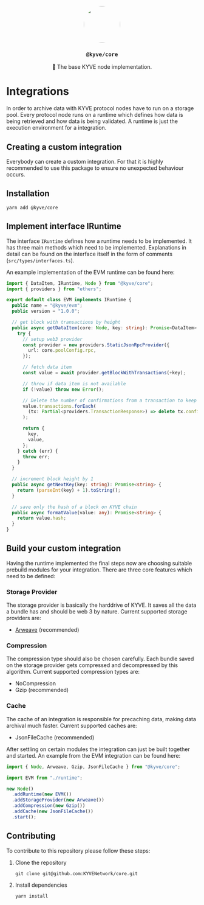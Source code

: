 <p align="center">
  <a href="https://kyve.network">
    <img src="https://user-images.githubusercontent.com/62398724/137493477-63868209-a19b-4efa-9413-f06d41197d6d.png" style="border-radius: 50%" height="96">
  </a>
  <h3 align="center"><code>@kyve/core</code></h3>
  <p align="center">🚀 The base KYVE node implementation.</p>
</p>

# Integrations

In order to archive data with KYVE protocol nodes have to run on a storage pool. Every protocol node runs on a runtime which defines how data is being retrieved and how data is being validated. A runtime is just the execution environment for a integration.

## Creating a custom integration

Everybody can create a custom integration. For that it is highly recommended to use this package to ensure no unexpected behaviour occurs.

## Installation

```
yarn add @kyve/core
```

## Implement interface IRuntime

The interface `IRuntime` defines how a runtime needs to be implemented. It has three main methods which need to be implemented. Explanations in detail can be found on the interface itself in the form of comments (`src/types/interfaces.ts`).

An example implementation of the EVM runtime can be found here:

```ts
import { DataItem, IRuntime, Node } from "@kyve/core";
import { providers } from "ethers";

export default class EVM implements IRuntime {
  public name = "@kyve/evm";
  public version = "1.0.0";

  // get block with transactions by height
  public async getDataItem(core: Node, key: string): Promise<DataItem> {
    try {
      // setup web3 provider
      const provider = new providers.StaticJsonRpcProvider({
        url: core.poolConfig.rpc,
      });

      // fetch data item
      const value = await provider.getBlockWithTransactions(+key);

      // throw if data item is not available
      if (!value) throw new Error();

      // Delete the number of confirmations from a transaction to keep data deterministic.
      value.transactions.forEach(
        (tx: Partial<providers.TransactionResponse>) => delete tx.confirmations
      );

      return {
        key,
        value,
      };
    } catch (err) {
      throw err;
    }
  }

  // increment block height by 1
  public async getNextKey(key: string): Promise<string> {
    return (parseInt(key) + 1).toString();
  }

  // save only the hash of a block on KYVE chain
  public async formatValue(value: any): Promise<string> {
    return value.hash;
  }
}
```

## Build your custom integration

Having the runtime implemented the final steps now are choosing suitable prebuild
modules for your integration. There are three core features which need to be defined:

### Storage Provider

The storage provider is basically the harddrive of KYVE. It saves all the data a bundle has and should be web 3 by nature. Current supported storage providers are:

- [Arweave](https://arweave.net) (recommended)

### Compression

The compression type should also be chosen carefully. Each bundle saved on the storage provider gets compressed and decompressed by this algorithm. Current supported compression types are:

- NoCompression
- Gzip (recommended)

### Cache

The cache of an integration is responsible for precaching data, making data archival much faster. Current supported caches are:

- JsonFileCache (recommended)

After settling on certain modules the integration can just be built together and started. An example from the EVM integration can be found here:

```ts
import { Node, Arweave, Gzip, JsonFileCache } from "@kyve/core";

import EVM from "./runtime";

new Node()
  .addRuntime(new EVM())
  .addStorageProvider(new Arweave())
  .addCompression(new Gzip())
  .addCache(new JsonFileCache())
  .start();
```

## Contributing

To contribute to this repository please follow these steps:

1.  Clone the repository
    ```
    git clone git@github.com:KYVENetwork/core.git
    ```
2.  Install dependencies
    ```
    yarn install
    ```
